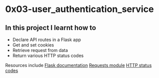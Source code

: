 # 0x03-user_authentication_service

## In this project I learnt how to
- Declare API routes in a Flask app
- Get and set  cookies
- Retrieve request from data
- Return various HTTP status codes

Resources include
[Flask documentation](https://intranet.alxswe.com/rltoken/lKExyvivrrW4eh0eI8UV6A)
[Requests module](https://intranet.alxswe.com/rltoken/py7LuuD1u2MUwcaf8wnDzQ)
[HTTP status codes](https://intranet.alxswe.com/rltoken/cj-mc5ZHp_KyXn1yikHC0A)
